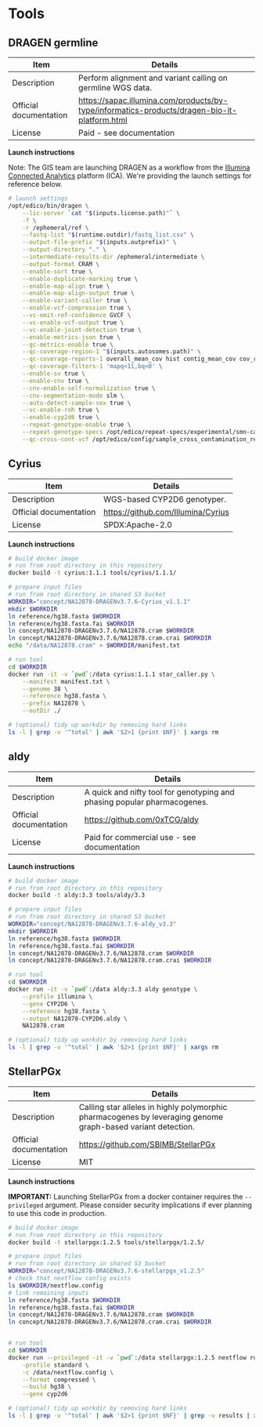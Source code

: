 # Tools

## DRAGEN germline

|  Item | Details |
|---|---|
|  Description | Perform alignment and variant calling on germline WGS data. |
| Official documentation | https://sapac.illumina.com/products/by-type/informatics-products/dragen-bio-it-platform.html |
| License | Paid - see documentation |

**Launch instructions**

Note: The GIS team are launching DRAGEN as a workflow from the [Illumina Connected Analytics](https://sapac.illumina.com/products/by-type/informatics-products/connected-analytics.html) platform (ICA). We're providing the launch settings for reference below.

```bash
# launch settings
/opt/edico/bin/dragen \
    --lic-server `cat "$(inputs.license.path)"` \
    -f \
    -r /ephemeral/ref \
    --fastq-list "$(runtime.outdir)/fastq_list.csv" \
    --output-file-prefix "$(inputs.outprefix)" \
    --output-directory "." \
    --intermediate-results-dir /ephemeral/intermediate \
    --output-format CRAM \
    --enable-sort true \
    --enable-duplicate-marking true \
    --enable-map-align true \
    --enable-map-align-output true \
    --enable-variant-caller true \
    --enable-vcf-compression true \
    --vc-emit-ref-confidence GVCF \
    --vc-enable-vcf-output true \
    --vc-enable-joint-detection true \
    --enable-metrics-json true \
    --gc-metrics-enable true \
    --qc-coverage-region-1 "$(inputs.autosomes.path)" \
    --qc-coverage-reports-1 overall_mean_cov hist contig_mean_cov cov_report callability \
    --qc-coverage-filters-1 'mapq<11,bq<0' \
    --enable-sv true \
    --enable-cnv true \
    --cnv-enable-self-normalization true \
    --cnv-segmentation-mode slm \
    --auto-detect-sample-sex true \
    --vc-enable-roh true \
    --enable-cyp2d6 true \
    --repeat-genotype-enable true \
    --repeat-genotype-specs /opt/edico/repeat-specs/experimental/smn-catalog.hg38.json \
    --qc-cross-cont-vcf /opt/edico/config/sample_cross_contamination_resource_hg38.vcf.gz
```

## Cyrius

|  Item | Details |
|---|---|
|  Description | WGS-based CYP2D6 genotyper. |
| Official documentation | https://github.com/Illumina/Cyrius |
| License | SPDX:Apache-2.0 |

**Launch instructions**

```bash
# build docker image
# run from root directory in this repository
docker build -t cyrius:1.1.1 tools/cyrius/1.1.1/

# prepare input files
# run from root directory in shared S3 bucket
WORKDIR="concept/NA12878-DRAGENv3.7.6-Cyrius_v1.1.1"
mkdir $WORKDIR
ln reference/hg38.fasta $WORKDIR
ln reference/hg38.fasta.fai $WORKDIR
ln concept/NA12878-DRAGENv3.7.6/NA12878.cram $WORKDIR
ln concept/NA12878-DRAGENv3.7.6/NA12878.cram.crai $WORKDIR
echo "/data/NA12878.cram" > $WORKDIR/manifest.txt

# run tool
cd $WORKDIR
docker run -it -v `pwd`:/data cyrius:1.1.1 star_caller.py \
    --manifest manifest.txt \
    --genome 38 \
    --reference hg38.fasta \
    --prefix NA12878 \
    --outDir ./

# (optional) tidy up workdir by removing hard links
ls -l | grep -v '^total' | awk '$2>1 {print $NF}' | xargs rm
```

## aldy

|  Item | Details |
|---|---|
|  Description | A quick and nifty tool for genotyping and phasing popular pharmacogenes. |
| Official documentation | https://github.com/0xTCG/aldy |
| License | Paid for commercial use - see documentation |

**Launch instructions**

```bash
# build docker image
# run from root directory in this repository
docker build -t aldy:3.3 tools/aldy/3.3

# prepare input files
# run from root directory in shared S3 bucket
WORKDIR="concept/NA12878-DRAGENv3.7.6-aldy_v3.3"
mkdir $WORKDIR
ln reference/hg38.fasta $WORKDIR
ln reference/hg38.fasta.fai $WORKDIR
ln concept/NA12878-DRAGENv3.7.6/NA12878.cram $WORKDIR
ln concept/NA12878-DRAGENv3.7.6/NA12878.cram.crai $WORKDIR

# run tool
cd $WORKDIR
docker run -it -v `pwd`:/data aldy:3.3 aldy genotype \
    --profile illumina \
    --gene CYP2D6 \
    --reference hg38.fasta \
    --output NA12878-CYP2D6.aldy \
    NA12878.cram

# (optional) tidy up workdir by removing hard links
ls -l | grep -v '^total' | awk '$2>1 {print $NF}' | xargs rm
```

## StellarPGx

|  Item | Details |
|---|---|
|  Description | Calling star alleles in highly polymorphic pharmacogenes by leveraging genome graph-based variant detection. |
| Official documentation | https://github.com/SBIMB/StellarPGx |
| License | MIT |

**Launch instructions**

**IMPORTANT:** Launching StellarPGx from a docker container requires the `--privileged` argument. Please consider security implications if ever planning to use this code in production.

```bash
# build docker image
# run from root directory in this repository
docker build -t stellarpgx:1.2.5 tools/stellarpgx/1.2.5/

# prepare input files
# run from root directory in shared S3 bucket
WORKDIR="concept/NA12878-DRAGENv3.7.6-stellarpgx_v1.2.5"
# check that nextflow config exists
ls $WORKDIR/nextflow.config
# link remaining inputs
ln reference/hg38.fasta $WORKDIR
ln reference/hg38.fasta.fai $WORKDIR
ln concept/NA12878-DRAGENv3.7.6/NA12878.cram $WORKDIR
ln concept/NA12878-DRAGENv3.7.6/NA12878.cram.crai $WORKDIR


# run tool
cd $WORKDIR
docker run --privileged -it -v `pwd`:/data stellarpgx:1.2.5 nextflow run main.nf \
    -profile standard \
    -c /data/nextflow.config \
    --format compressed \
    --build hg38 \
    --gene cyp2d6

# (optional) tidy up workdir by removing hard links
ls -l | grep -v '^total' | awk '$2>1 {print $NF}' | grep -v results | xargs rm
```
